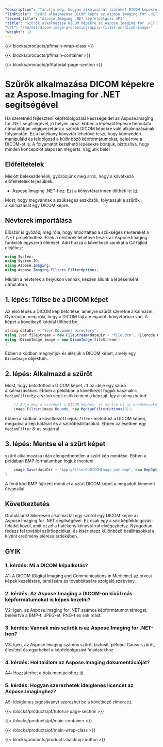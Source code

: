 ```yaml
---
"description": "Tanulja meg, hogyan alkalmazhat szűrőket DICOM képekre az Aspose.Imaging for .NET segítségével. Könnyedén javíthatja az orvosi képfeldolgozást."
"linktitle": "Szűrő alkalmazása DICOM képre az Aspose.Imaging for .NET programban"
"second_title": "Aspose.Imaging .NET képfeldolgozó API"
"title": "Szűrők alkalmazása DICOM képekre az Aspose.Imaging for .NET segítségével"
"url": "/hu/net/dicom-image-processing/apply-filter-on-dicom-image/"
"weight": 13
---
```


{{< blocks/products/pf/main-wrap-class >}}

{{< blocks/products/pf/main-container >}}

{{< blocks/products/pf/tutorial-page-section >}}

# Szűrők alkalmazása DICOM képekre az Aspose.Imaging for .NET segítségével

Ha szeretnéd fejleszteni képfeldolgozási készségeidet az Aspose.Imaging for .NET segítségével, jó helyen jársz. Ebben a lépésről lépésre bemutató útmutatóban végigvezetünk a szűrők DICOM képekre való alkalmazásának folyamatán. Ez a hatékony könyvtár lehetővé teszi, hogy könnyedén manipuláld és feldolgozd a különböző képformátumokat, beleértve a DICOM-ot is. A folyamatot kezelhető lépésekre bontjuk, biztosítva, hogy minden koncepciót alaposan megérts. Vágjunk bele!

## Előfeltételek

Mielőtt belekezdenénk, győződjünk meg arról, hogy a következő előfeltételek teljesülnek:

- Aspose.Imaging .NET-hez: Ezt a könyvtárat innen töltheti le: [itt](https://releases.aspose.com/imaging/net/).

Most, hogy megvannak a szükséges eszközök, folytassuk a szűrők alkalmazását egy DICOM képre.

## Névterek importálása

Először is győződj meg róla, hogy importáltad a szükséges névtereket a .NET projektedhez. Ezek a névterek lehetővé teszik az Aspose.Imaging funkciók egyszerű elérését. Add hozzá a következő sorokat a C# fájlod elejéhez:

```csharp
using System;
using System.IO;
using Aspose.Imaging;
using Aspose.Imaging.Filters.FilterOptions;
```

Miután a névterek a helyükön vannak, készen állunk a lépésenkénti útmutatóra.

## 1. lépés: Töltse be a DICOM képet

Az első lépés a DICOM kép betöltése, amelyre szűrőt szeretne alkalmazni. Győződjön meg róla, hogy a DICOM fájl a megadott könyvtárban van. A képet a következő kóddal töltheti be:

```csharp
string dataDir = "Your Document Directory";
using (var fileStream = new FileStream(dataDir + "file.dcm", FileMode.Open, FileAccess.Read))
using (DicomImage image = new DicomImage(fileStream))
{
```

Ebben a kódban megnyitjuk és elérjük a DICOM képet, amely egy `DicomImage` objektum.

## 2. lépés: Alkalmazd a szűrőt

Most, hogy betöltötted a DICOM képet, itt az ideje egy szűrő alkalmazásának. Ebben a példában a következőt fogjuk használni: `MedianFilter`Ez a szűrő segít csökkenteni a képzajt. Így alkalmazhatod:

```csharp
    // Adja meg a szűrőket a DICOM képhez, és mentse el az eredményeket a kimeneti útvonalra.
    image.Filter(image.Bounds, new MedianFilterOptions(8));
```

Ebben a kódban a következőt hívjuk: `Filter` metódust a DICOM képen, megadva a kép határait és a szűrőbeállításokat. Ebben az esetben egy `MedianFilter` 8-as sugárral.

## 3. lépés: Mentse el a szűrt képet

szűrő alkalmazása után elengedhetetlen a szűrt kép mentése. Ebben a példában BMP formátumban fogjuk menteni:

```csharp
    image.Save(dataDir + "ApplyFilterOnDICOMImage_out.bmp", new BmpOptions());
}
```

A fenti kód BMP fájlként menti el a szűrt DICOM képet a megadott kimeneti útvonallal.

## Következtetés

Gratulálunk! Sikeresen alkalmaztál egy szűrőt egy DICOM képre az Aspose.Imaging for .NET segítségével. Ez csak egy a sok képfeldolgozási feladat közül, amit ezzel a hatékony könyvtárral elvégezhetsz. Nyugodtan fedezz fel további szűrőopciókat, és kísérletezz különböző beállításokkal a kívánt eredmény elérése érdekében.

## GYIK

### 1. kérdés: Mi a DICOM képalkotás?

A1: A DICOM (Digital Imaging and Communications in Medicine) az orvosi képek kezelésére, tárolására és továbbítására szolgáló szabvány.

### 2. kérdés: Az Aspose.Imaging a DICOM-on kívül más képformátumokat is képes kezelni?

V2: Igen, az Aspose.Imaging for .NET számos képformátumot támogat, beleértve a BMP-t, JPEG-et, PNG-t és sok mást.

### 3. kérdés: Vannak más szűrők is az Aspose.Imaging for .NET-ben?

V3: Igen, az Aspose.Imaging számos szűrőt biztosít, például Gauss-szűrőt, élesítést és egyebeket a képfeldolgozási feladatokhoz.

### 4. kérdés: Hol találom az Aspose.Imaging dokumentációját?

A4: Hozzáférhet a dokumentációhoz [itt](https://reference.aspose.com/imaging/net/).

### 5. kérdés: Hogyan szerezhetek ideiglenes licencet az Aspose.Imaginghez?

A5: Ideiglenes jogosítványt szerezhet be a következő címen: [itt](https://purchase.aspose.com/temporary-license/).

{{< /blocks/products/pf/tutorial-page-section >}}

{{< /blocks/products/pf/main-container >}}

{{< /blocks/products/pf/main-wrap-class >}}

{{< blocks/products/products-backtop-button >}}
